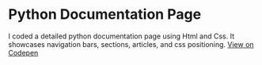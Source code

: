 # Python Documentation Page
I coded a detailed python documentation page using Html and Css. It showcases navigation bars, sections, articles, and css positioning. [View on Codepen](https://codepen.io/jenniferobidike/pen/NWMVmEV)
